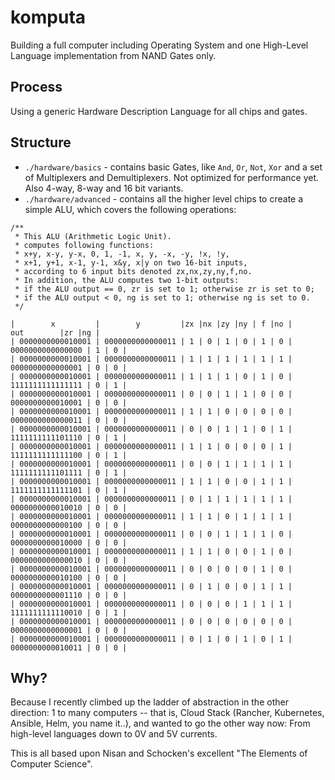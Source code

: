 # komputa

Building a full computer including Operating System and one High-Level Language implementation from NAND Gates only.

## Process

Using a generic Hardware Description Language for all chips and gates.

## Structure

* `./hardware/basics` - contains basic Gates, like `And`, `Or`, `Not`, `Xor` and a set of Multiplexers and Demultiplexers. Not optimized for performance yet. Also 4-way, 8-way and 16 bit variants.
* `./hardware/advanced` - contains all the higher level chips to create a simple ALU, which covers the following operations:

```
/**
 * This ALU (Arithmetic Logic Unit).
 * computes following functions:
 * x+y, x-y, y-x, 0, 1, -1, x, y, -x, -y, !x, !y,
 * x+1, y+1, x-1, y-1, x&y, x|y on two 16-bit inputs, 
 * according to 6 input bits denoted zx,nx,zy,ny,f,no.
 * In addition, the ALU computes two 1-bit outputs:
 * if the ALU output == 0, zr is set to 1; otherwise zr is set to 0;
 * if the ALU output < 0, ng is set to 1; otherwise ng is set to 0.
 */
 
|        x         |        y         |zx |nx |zy |ny | f |no |       out        |zr |ng |
| 0000000000010001 | 0000000000000011 | 1 | 0 | 1 | 0 | 1 | 0 | 0000000000000000 | 1 | 0 |
| 0000000000010001 | 0000000000000011 | 1 | 1 | 1 | 1 | 1 | 1 | 0000000000000001 | 0 | 0 |
| 0000000000010001 | 0000000000000011 | 1 | 1 | 1 | 0 | 1 | 0 | 1111111111111111 | 0 | 1 |
| 0000000000010001 | 0000000000000011 | 0 | 0 | 1 | 1 | 0 | 0 | 0000000000010001 | 0 | 0 |
| 0000000000010001 | 0000000000000011 | 1 | 1 | 0 | 0 | 0 | 0 | 0000000000000011 | 0 | 0 |
| 0000000000010001 | 0000000000000011 | 0 | 0 | 1 | 1 | 0 | 1 | 1111111111101110 | 0 | 1 |
| 0000000000010001 | 0000000000000011 | 1 | 1 | 0 | 0 | 0 | 1 | 1111111111111100 | 0 | 1 |
| 0000000000010001 | 0000000000000011 | 0 | 0 | 1 | 1 | 1 | 1 | 1111111111101111 | 0 | 1 |
| 0000000000010001 | 0000000000000011 | 1 | 1 | 0 | 0 | 1 | 1 | 1111111111111101 | 0 | 1 |
| 0000000000010001 | 0000000000000011 | 0 | 1 | 1 | 1 | 1 | 1 | 0000000000010010 | 0 | 0 |
| 0000000000010001 | 0000000000000011 | 1 | 1 | 0 | 1 | 1 | 1 | 0000000000000100 | 0 | 0 |
| 0000000000010001 | 0000000000000011 | 0 | 0 | 1 | 1 | 1 | 0 | 0000000000010000 | 0 | 0 |
| 0000000000010001 | 0000000000000011 | 1 | 1 | 0 | 0 | 1 | 0 | 0000000000000010 | 0 | 0 |
| 0000000000010001 | 0000000000000011 | 0 | 0 | 0 | 0 | 1 | 0 | 0000000000010100 | 0 | 0 |
| 0000000000010001 | 0000000000000011 | 0 | 1 | 0 | 0 | 1 | 1 | 0000000000001110 | 0 | 0 |
| 0000000000010001 | 0000000000000011 | 0 | 0 | 0 | 1 | 1 | 1 | 1111111111110010 | 0 | 1 |
| 0000000000010001 | 0000000000000011 | 0 | 0 | 0 | 0 | 0 | 0 | 0000000000000001 | 0 | 0 |
| 0000000000010001 | 0000000000000011 | 0 | 1 | 0 | 1 | 0 | 1 | 0000000000010011 | 0 | 0 |
```

## Why?

Because I recently climbed up the ladder of abstraction in the other direction: 1 to many computers -- that is, Cloud Stack (Rancher, Kubernetes, Ansible, Helm, you name it..), and wanted to go the other way now: From high-level languages down to 0V and 5V currents.

This is all based upon Nisan and Schocken's excellent "The Elements of Computer Science".
